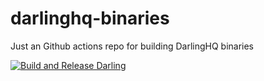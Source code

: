 # darlinghq-binaries
Just an Github actions repo for building DarlingHQ binaries

[![Build and Release Darling](https://github.com/OakyMacintosh/darlinghq-binaries/actions/workflows/blank.yml/badge.svg)](https://github.com/OakyMacintosh/darlinghq-binaries/actions/workflows/blank.yml)
